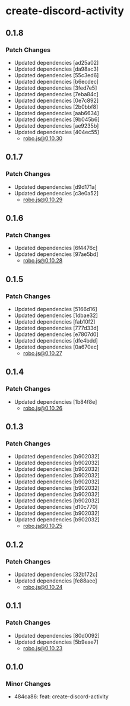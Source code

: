 # create-discord-activity

## 0.1.8

### Patch Changes

- Updated dependencies [ad25a02]
- Updated dependencies [da98ac3]
- Updated dependencies [55c3ed6]
- Updated dependencies [b6ecdec]
- Updated dependencies [3fed7e5]
- Updated dependencies [7eba84c]
- Updated dependencies [0e7c892]
- Updated dependencies [2b0bbf8]
- Updated dependencies [aab6634]
- Updated dependencies [9b045b6]
- Updated dependencies [ae9235b]
- Updated dependencies [404ec55]
  - robo.js@0.10.30

## 0.1.7

### Patch Changes

- Updated dependencies [d9d171a]
- Updated dependencies [c3e0a52]
  - robo.js@0.10.29

## 0.1.6

### Patch Changes

- Updated dependencies [6f4476c]
- Updated dependencies [97ae5bd]
  - robo.js@0.10.28

## 0.1.5

### Patch Changes

- Updated dependencies [5166d16]
- Updated dependencies [1dbae32]
- Updated dependencies [fab10f2]
- Updated dependencies [777d33d]
- Updated dependencies [e7807d0]
- Updated dependencies [dfe4bdd]
- Updated dependencies [0a670ec]
  - robo.js@0.10.27

## 0.1.4

### Patch Changes

- Updated dependencies [1b84f8e]
  - robo.js@0.10.26

## 0.1.3

### Patch Changes

- Updated dependencies [b902032]
- Updated dependencies [b902032]
- Updated dependencies [b902032]
- Updated dependencies [b902032]
- Updated dependencies [b902032]
- Updated dependencies [b902032]
- Updated dependencies [b902032]
- Updated dependencies [b902032]
- Updated dependencies [d10c770]
- Updated dependencies [b902032]
- Updated dependencies [b902032]
  - robo.js@0.10.25

## 0.1.2

### Patch Changes

- Updated dependencies [32b172c]
- Updated dependencies [fe88aee]
  - robo.js@0.10.24

## 0.1.1

### Patch Changes

- Updated dependencies [80d0092]
- Updated dependencies [5b9eae7]
  - robo.js@0.10.23

## 0.1.0

### Minor Changes

- 484ca86: feat: create-discord-activity
